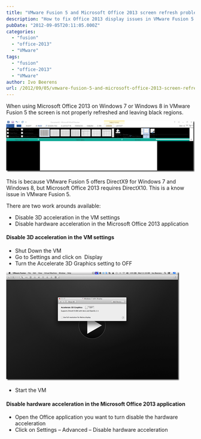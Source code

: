 ```yaml
---
title: "VMware Fusion 5 and Microsoft Office 2013 screen refresh problem"
description: "How to fix Office 2013 display issues in VMware Fusion 5 due to DirectX incompatibility."
pubDate: "2012-09-05T20:11:05.000Z"
categories: 
  - "fusion"
  - "office-2013"
  - "VMware"
tags: 
  - "fusion"
  - "office-2013"
  - "VMware"
author: Ivo Beerens
url: /2012/09/05/vmware-fusion-5-and-microsoft-office-2013-screen-refresh-problem/
---
```


When using Microsoft Office 2013 on Windows 7 or Windows 8 in VMware Fusion 5 the screen is not properly refreshed and leaving black regions.

![](images/image4_thumb.png)

This is because VMware Fusion 5 offers DirectX9 for Windows 7 and Windows 8, but Microsoft Office 2013 requires DirectX10. This is a know issue in VMware Fusion 5.

There are two work arounds available:

- Disable 3D acceleration in the VM settings
- Disable hardware acceleration in the Microsoft Office 2013 application

#### Disable 3D acceleration in the VM settings

- Shut Down the VM
- Go to Settings and click on  Display
- Turn the Accelerate 3D Graphics setting to OFF

![](images/image_thumb.png)

- Start the VM

#### Disable hardware acceleration in the Microsoft Office 2013 application

- Open the Office application you want to turn disable the hardware acceleration
- Click on Settings – Advanced – Disable hardware acceleration